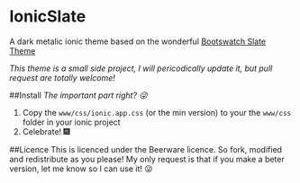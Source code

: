 # IonicSlate
A dark metalic ionic theme based on the wonderful [Bootswatch Slate Theme](http://bootswatch.com/slate/)

*This theme is a small side project, I will pericodically update it, but pull request are totally welcome!*

##Install 
*The important part right? :stuck_out_tongue_winking_eye:*

1. Copy the `www/css/ionic.app.css` (or the min version) to your the `www/css` folder in your ionic project
2. Celebrate! :fireworks:


##Licence
This is licenced under the Beerware licence. So fork, modified and redistribute as you please! My only request is that if you make a beter version, let me know so I can use it! :stuck_out_tongue_winking_eye:
